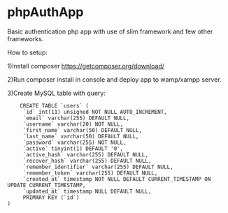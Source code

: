 # phpAuthApp
Basic authentication php app with use of slim framework and few other frameworks.

How to setup:

1)Install composer
https://getcomposer.org/download/

2)Run composer install in console and deploy app to wamp/xampp server.

3)Create MySQL table with query:


```mysql
 	CREATE TABLE `users` (
     `id` int(11) unsigned NOT NULL AUTO_INCREMENT,
     `email` varchar(255) DEFAULT NULL,
     `username` varchar(20) NOT NULL,
     `first_name` varchar(50) DEFAULT NULL,
     `last_name` varchar(50) DEFAULT NULL,
     `password` varchar(255) NOT NULL,
     `active` tinyint(1) DEFAULT '0',
     `active_hash` varchar(255) DEFAULT NULL,
     `recover_hash` varchar(255) DEFAULT NULL,
     `remember_identifier` varchar(255) DEFAULT NULL,
     `remember_token` varchar(255) DEFAULT NULL,
     `created_at` timestamp NOT NULL DEFAULT CURRENT_TIMESTAMP ON UPDATE CURRENT_TIMESTAMP,
     `updated_at` timestamp NULL DEFAULT NULL,
     PRIMARY KEY (`id`)
)
```

